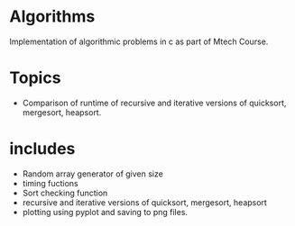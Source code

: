 # Algorithms
Implementation of algorithmic problems in c as part of Mtech Course.

# Topics
* Comparison of runtime of recursive and iterative versions of quicksort, mergesort, heapsort.

# includes
* Random array generator of given size
* timing fuctions
* Sort checking function
* recursive and iterative versions of quicksort, mergesort, heapsort
* plotting using pyplot and saving to png files.

